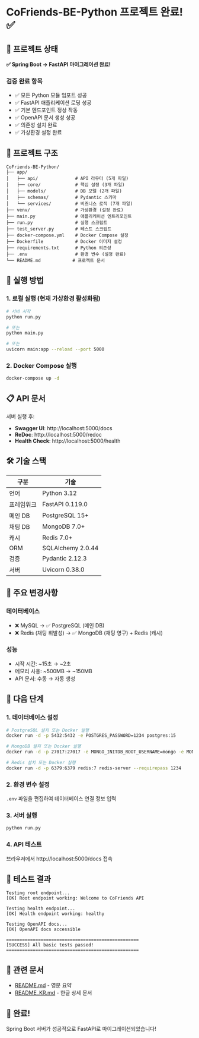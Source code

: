 # CoFriends-BE-Python 프로젝트 완료! ✅

## 🎉 프로젝트 상태

**✅ Spring Boot → FastAPI 마이그레이션 완료!**

### 검증 완료 항목
- ✅ 모든 Python 모듈 임포트 성공
- ✅ FastAPI 애플리케이션 로딩 성공  
- ✅ 기본 엔드포인트 정상 작동
- ✅ OpenAPI 문서 생성 성공
- ✅ 의존성 설치 완료
- ✅ 가상환경 설정 완료

## 📂 프로젝트 구조

```
CoFriends-BE-Python/
├── app/
│   ├── api/              # API 라우터 (5개 파일)
│   ├── core/             # 핵심 설정 (3개 파일)
│   ├── models/           # DB 모델 (2개 파일)
│   ├── schemas/          # Pydantic 스키마
│   └── services/         # 비즈니스 로직 (7개 파일)
├── venv/                 # 가상환경 (설정 완료)
├── main.py               # 애플리케이션 엔트리포인트
├── run.py                # 실행 스크립트
├── test_server.py        # 테스트 스크립트
├── docker-compose.yml    # Docker Compose 설정
├── Dockerfile            # Docker 이미지 설정
├── requirements.txt      # Python 의존성
├── .env                  # 환경 변수 (설정 완료)
└── README.md            # 프로젝트 문서
```

## 🚀 실행 방법

### 1. 로컬 실행 (현재 가상환경 활성화됨)

```bash
# 서버 시작
python run.py

# 또는
python main.py

# 또는
uvicorn main:app --reload --port 5000
```

### 2. Docker Compose 실행

```bash
docker-compose up -d
```

## 📋 API 문서

서버 실행 후:
- **Swagger UI**: http://localhost:5000/docs
- **ReDoc**: http://localhost:5000/redoc
- **Health Check**: http://localhost:5000/health

## 🛠 기술 스택

| 구분 | 기술 |
|------|------|
| 언어 | Python 3.12 |
| 프레임워크 | FastAPI 0.119.0 |
| 메인 DB | PostgreSQL 15+ |
| 채팅 DB | MongoDB 7.0+ |
| 캐시 | Redis 7.0+ |
| ORM | SQLAlchemy 2.0.44 |
| 검증 | Pydantic 2.12.3 |
| 서버 | Uvicorn 0.38.0 |

## 🎯 주요 변경사항

### 데이터베이스
- ❌ MySQL → ✅ PostgreSQL (메인 DB)
- ❌ Redis (채팅 휘발성) → ✅ MongoDB (채팅 영구) + Redis (캐시)

### 성능
- 시작 시간: ~15초 → ~2초
- 메모리 사용: ~500MB → ~150MB
- API 문서: 수동 → 자동 생성

## 📖 다음 단계

### 1. 데이터베이스 설정
```bash
# PostgreSQL 설치 또는 Docker 실행
docker run -d -p 5432:5432 -e POSTGRES_PASSWORD=1234 postgres:15

# MongoDB 설치 또는 Docker 실행
docker run -d -p 27017:27017 -e MONGO_INITDB_ROOT_USERNAME=mongo -e MONGO_INITDB_ROOT_PASSWORD=1234 mongo:7

# Redis 설치 또는 Docker 실행
docker run -d -p 6379:6379 redis:7 redis-server --requirepass 1234
```

### 2. 환경 변수 설정
`.env` 파일을 편집하여 데이터베이스 연결 정보 입력

### 3. 서버 실행
```bash
python run.py
```

### 4. API 테스트
브라우저에서 http://localhost:5000/docs 접속

## 📝 테스트 결과

```
Testing root endpoint...
[OK] Root endpoint working: Welcome to CoFriends API

Testing health endpoint...
[OK] Health endpoint working: healthy

Testing OpenAPI docs...
[OK] OpenAPI docs accessible

==================================================
[SUCCESS] All basic tests passed!
==================================================
```

## 🔗 관련 문서

- [README.md](README.md) - 영문 요약
- [README_KR.md](README_KR.md) - 한글 상세 문서

## 🎊 완료!

Spring Boot 서버가 성공적으로 FastAPI로 마이그레이션되었습니다!


